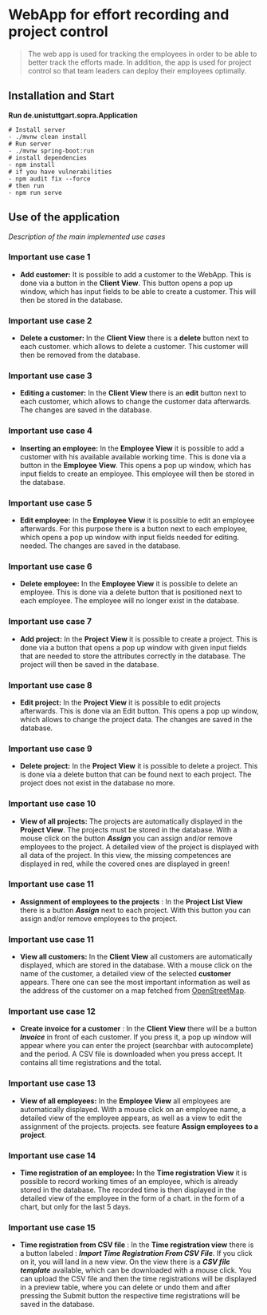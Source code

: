 # WebApp for effort recording and project control

> The web app is used for tracking the employees in order to be able to better track the efforts made. In addition, the app is used for project control so that team leaders can deploy their employees optimally.

## Installation and Start

**Run de.unistuttgart.sopra.Application**
``` 
# Install server
- ./mvnw clean install
# Run server
- ./mvnw spring-boot:run
# install dependencies
- npm install
# if you have vulnerabilities
- npm audit fix --force
# then run
- npm run serve
```

## Use of the application

_Description of the main implemented use cases_

### Important use case 1  
- **Add customer:** It is possible to add a customer to the WebApp. This is done via a button in the **Client View**. This button opens a pop up window, which has input fields to be able to create a customer. This will then be stored in the database. 
    
### Important use case 2  
- **Delete a customer:** In the **Client View** there is a **delete** button next to each customer. which allows to delete a customer. This customer will then be removed from the database.  
  
### Important use case 3  
- **Editing a customer:** In the **Client View** there is an **edit** button next to each customer,  which allows to change the customer data afterwards. The changes are saved in the database.  
  
### Important use case 4  
- **Inserting an employee:** In the **Employee View** it is possible to add a customer with his available available working time. This is done via a button in the **Employee View**. This opens a pop up window, which has input fields to create an employee. This employee will then be stored in the database.  
  
### Important use case 5  
- **Edit employee:** In the **Employee View** it is possible to edit an employee afterwards. For this purpose there is a button next to each employee, which opens a pop up window with input fields needed for editing. needed. The changes are saved in the database.  
  
### Important use case 6  
- **Delete employee:** In the **Employee View** it is possible to delete an employee. This is done via a delete button that is positioned next to each employee. The employee will no longer exist in the database.  

### Important use case 7  
- **Add project:** In the **Project View** it is possible to create a project. This is done via a button that opens a pop up window with given input fields that are needed to store the attributes correctly in the database. The project will then be saved in the database.  
  
### Important use case 8
- **Edit project:** In the **Project View** it is possible to edit projects afterwards. This is done via an Edit button. This opens a pop up window, which allows to change the project data. The changes are saved in the database. 

### Important use case 9  
- **Delete project:** In the **Project View** it is possible to delete a project. This is done via a delete button that can be found next to each project. The project does not exist in the database no more.  

### Important use case 10
- **View of all projects:** The projects are automatically displayed in the **Project View**. The projects must be stored in the database. With a mouse click on the button ***Assign*** you can assign and/or remove employees to the project. A detailed view of the project is displayed with all data of the project. In this view, the missing competences are displayed in red, while the covered ones are displayed in green!


### Important use case 11
- **Assignment of employees to the projects** : In the **Project List View** there is a button ***Assign*** next to each project. With this button you can assign and/or remove employees to the project.

### Important use case 11  
- **View all customers:** In the **Client View** all customers are automatically displayed, which are stored in the database. With a mouse click on the name of the customer, a detailed view of the selected **customer** appears. There one can see the most important information as well as the address of the customer on a map fetched from [OpenStreetMap](https://www.openstreetmap.org/).


### Important use case 12
- **Create invoice for a customer** : In the **Client View** there will be a button ***Invoice*** in front of each customer. If you press it, a pop up window will appear where you can enter the project (searchbar with autocomplete) and the period. A CSV file is downloaded when you press accept. It contains all time registrations and the total.
  
### Important use case 13
-  **View of all employees:** In the **Employee View** all employees are automatically displayed. With a mouse click on an employee name, a detailed view of the employee appears, as well as a view to edit the assignment of the projects. projects. see feature **Assign employees to a project**.  
  
### Important use case 14
- **Time registration of an employee:** In the **Time registration View** it is possible to record working times of an employee, which is already stored in the database. The recorded time is then displayed in the detailed view of the employee in the form of a chart. in the form of a chart, but only for the last 5 days.

### Important use case 15 
- **Time registration from CSV file** : In the **Time registration view** there is a button labeled : ***Import Time Registration From CSV File***. If you click on it, you will land in a new view. On the view there is a ***CSV file template*** available, which can be downloaded with a mouse click. You can upload the CSV file and then the time registrations will be displayed in a preview table, where you can delete or undo them and after pressing the Submit button the respective time registrations will be saved in the database.
